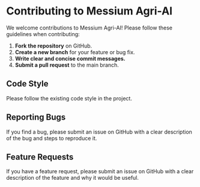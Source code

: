 # Contributing to Messium Agri-AI

We welcome contributions to Messium Agri-AI! Please follow these guidelines when contributing:

1.  **Fork the repository** on GitHub.
2.  **Create a new branch** for your feature or bug fix.
3.  **Write clear and concise commit messages.**
4.  **Submit a pull request** to the main branch.

## Code Style

Please follow the existing code style in the project.

## Reporting Bugs

If you find a bug, please submit an issue on GitHub with a clear description of the bug and steps to reproduce it.

## Feature Requests

If you have a feature request, please submit an issue on GitHub with a clear description of the feature and why it would be useful.
